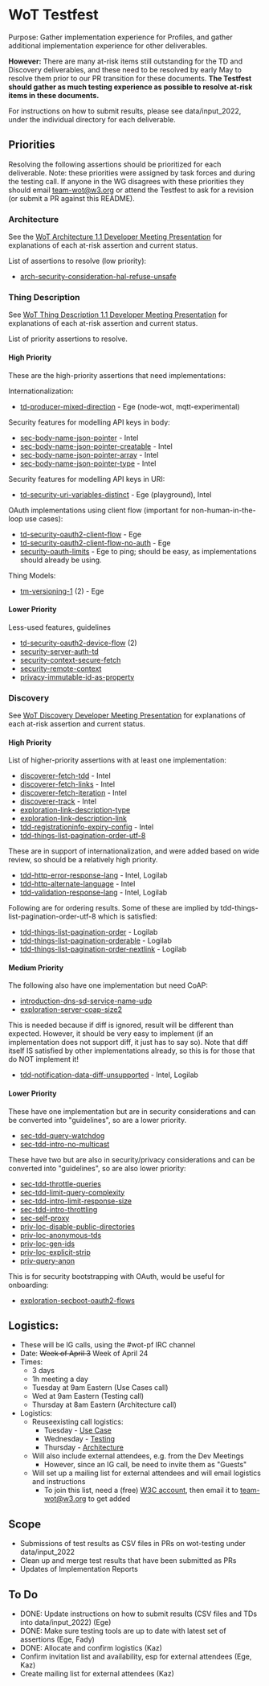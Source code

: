 # WoT Testfest
Purpose: Gather implementation experience for Profiles,
and gather additional implementation experience for other deliverables.

**However:** There are many at-risk items still outstanding for the TD and Discovery deliverables,
and these need to be resolved by early May to resolve them prior to our PR transition for
these documents.  **The Testfest should gather as much testing experience as possible to
resolve at-risk items in these documents.**

For instructions on how to submit results, please see data/input_2022, under the individual
directory for each deliverable.

## Priorities
Resolving the following assertions should be prioritized for each deliverable.
Note: these priorities were assigned by task forces and during the testing call.  If anyone in the WG disagrees with these
priorities they should email team-wot@w3.org or attend the Testfest to ask for a revision (or submit a PR against this README).

### Architecture
See the [WoT Architecture 1.1 Developer Meeting Presentation](https://docs.google.com/presentation/d/16Ow5rPjnojdl693pqkOhoc5bNCBIMOYZvJQC9wHZGsk/edit?usp=sharing)
for explanations of each at-risk assertion and current status.

List of assertions to resolve (low priority):
* [arch-security-consideration-hal-refuse-unsafe](https://w3c.github.io/wot-architecture#arch-security-consideration-hal-refuse-unsafe)

### Thing Description
See [WoT Thing Description 1.1 Developer Meeting Presentation](https://docs.google.com/presentation/d/1OZeLR0-qAw01R1UloTG25xQjc5LFuwvRP9o50QVo660/edit?usp=sharing)
for explanations of each at-risk assertion and current status.

List of priority assertions to resolve.   

#### High Priority
These are the high-priority assertions that need implementations:

Internationalization:
* [td-producer-mixed-direction](https://w3c.github.io/wot-thing-description#td-producer-mixed-direction) - Ege (node-wot, mqtt-experimental)

Security features for modelling API keys in body:
* [sec-body-name-json-pointer](https://w3c.github.io/wot-thing-description#sec-body-name-json-pointer) - Intel
* [sec-body-name-json-pointer-creatable](https://w3c.github.io/wot-thing-description#sec-body-name-json-pointer-creatable) - Intel
* [sec-body-name-json-pointer-array](https://w3c.github.io/wot-thing-description#sec-body-name-json-pointer-array) - Intel
* [sec-body-name-json-pointer-type](https://w3c.github.io/wot-thing-description#sec-body-name-json-pointer-type) - Intel

Security features for modelling API keys in URI:
* [td-security-uri-variables-distinct](https://w3c.github.io/wot-thing-description#td-security-uri-variables-distinct) - Ege (playground), Intel

OAuth implementations using client flow (important for non-human-in-the-loop use cases):
* [td-security-oauth2-client-flow](https://w3c.github.io/wot-thing-description#td-security-oauth2-client-flow) - Ege
* [td-security-oauth2-client-flow-no-auth](https://w3c.github.io/wot-thing-description#td-security-oauth2-client-flow-no-auth) - Ege
* [security-oauth-limits](https://w3c.github.io/wot-thing-description#security-oauth-limits) - Ege to ping; should be easy, as implementations should already be using.

Thing Models:
* [tm-versioning-1](https://w3c.github.io/wot-thing-description#tm-versioning-1) (2) - Ege

#### Lower Priority
Less-used features, guidelines
* [td-security-oauth2-device-flow](https://w3c.github.io/wot-thing-description#td-security-oauth2-device-flow) (2)
* [security-server-auth-td](https://w3c.github.io/wot-thing-description#security-server-auth-td)
* [security-context-secure-fetch](https://w3c.github.io/wot-thing-description#security-context-secure-fetch)
* [security-remote-context](https://w3c.github.io/wot-thing-description#security-remote-context)
* [privacy-immutable-id-as-property](https://w3c.github.io/wot-thing-description#privacy-immutable-id-as-property)

### Discovery
See [WoT Discovery Developer Meeting Presentation](https://docs.google.com/presentation/d/1HEI1uObGJdXEddWbg2vWFz_LjiCL44yHGac8EPUzGUs/edit?usp=sharing)
for explanations of each at-risk assertion and current status.

#### High Priority
List of higher-priority assertions with at least one implementation:
* [discoverer-fetch-tdd](https://w3c.github.io/wot-discovery#discoverer-fetch-tdd) - Intel
* [discoverer-fetch-links](https://w3c.github.io/wot-discovery#discoverer-fetch-links) - Intel
* [discoverer-fetch-iteration](https://w3c.github.io/wot-discovery#discoverer-fetch-iteration) - Intel
* [discoverer-track](https://w3c.github.io/wot-discovery#discoverer-track) - Intel
* [exploration-link-description-type](https://w3c.github.io/wot-discovery#exploration-link-description-type) 
* [exploration-link-description-link](https://w3c.github.io/wot-discovery#exploration-link-description-link) 
* [tdd-registrationinfo-expiry-config](https://w3c.github.io/wot-discovery#tdd-registrationinfo-expiry-config) - Intel
* [tdd-things-list-pagination-order-utf-8](https://w3c.github.io/wot-discovery#tdd-things-list-pagination-order-utf-8) 

These are in support of internationalization, and were added based on wide review, so should be a relatively high
priority.
* [tdd-http-error-response-lang](https://w3c.github.io/wot-discovery#tdd-http-error-response-lang) - Intel, Logilab
* [tdd-http-alternate-language](https://w3c.github.io/wot-discovery#tdd-http-alternate-language) - Intel
* [tdd-validation-response-lang](https://w3c.github.io/wot-discovery#tdd-validation-response-lang) - Intel, Logilab

Following are for ordering results.  Some of these are implied by tdd-things-list-pagination-order-utf-8 which is satisfied:
* [tdd-things-list-pagination-order](https://w3c.github.io/wot-discovery#tdd-things-list-pagination-order) - Logilab
* [tdd-things-list-pagination-orderable](https://w3c.github.io/wot-discovery#tdd-things-list-pagination-orderable) - Logilab
* [tdd-things-list-pagination-order-nextlink](https://w3c.github.io/wot-discovery#tdd-things-list-pagination-order-nextlink) - Logilab

#### Medium Priority
The following also have one implementation but need CoAP:
* [introduction-dns-sd-service-name-udp](https://w3c.github.io/wot-discovery#introduction-dns-sd-service-name-udp) 
* [exploration-server-coap-size2](https://w3c.github.io/wot-discovery#exploration-server-coap-size2) 

This is needed because if diff is ignored, result will be different than expected.
However, it should be very easy to implement (if an implementation does not support diff, it just has to say so).
Note that diff itself IS satisfied by other implementations already, so this is for those that do NOT implement it!
* [tdd-notification-data-diff-unsupported](https://w3c.github.io/wot-discovery#tdd-notification-data-diff-unsupported) - Intel, Logilab

#### Lower Priority
These have one implementation but are in security considerations and can be converted into "guidelines", so are
a lower priority.
* [sec-tdd-query-watchdog](https://w3c.github.io/wot-discovery#sec-tdd-query-watchdog) 
* [sec-tdd-intro-no-multicast](https://w3c.github.io/wot-discovery#sec-tdd-intro-no-multicast) 

These have two but are also in security/privacy considerations and can be converted into "guidelines", so are also
lower priority:
* [sec-tdd-throttle-queries](https://w3c.github.io/wot-discovery#sec-tdd-throttle-queries)
* [sec-tdd-limit-query-complexity](https://w3c.github.io/wot-discovery#sec-tdd-limit-query-complexity)
* [sec-tdd-intro-limit-response-size](https://w3c.github.io/wot-discovery#sec-tdd-intro-limit-response-size)
* [sec-tdd-intro-throttling](https://w3c.github.io/wot-discovery#sec-tdd-intro-throttling)
* [sec-self-proxy](https://w3c.github.io/wot-discovery#sec-self-proxy)
* [priv-loc-disable-public-directories](https://w3c.github.io/wot-discovery#priv-loc-disable-public-directories)
* [priv-loc-anonymous-tds](https://w3c.github.io/wot-discovery#priv-loc-anonymous-tds)
* [priv-loc-gen-ids](https://w3c.github.io/wot-discovery#priv-loc-gen-ids)
* [priv-loc-explicit-strip](https://w3c.github.io/wot-discovery#priv-loc-explicit-strip)
* [priv-query-anon](https://w3c.github.io/wot-discovery#priv-query-anon)

This is for security bootstrapping with OAuth, would be useful for onboarding:
* [exploration-secboot-oauth2-flows](https://w3c.github.io/wot-discovery#exploration-secboot-oauth2-flows)

## Logistics:
* These will be IG calls, using the #wot-pf IRC channel
* Date: <strike>Week of April 3</strike> Week of April 24
* Times: 
   - 3 days
   - 1h meeting a day
   - Tuesday at 9am Eastern (Use Cases call)
   - Wed at 9am Eastern (Testing call)
   - Thursday at 8am Eastern (Architecture call)
* Logistics: 
   - Reuseexisting call logistics:
       - Tuesday - [Use Case](https://www.w3.org/events/meetings/34554f1f-4033-474a-933d-ad4244f5a25b/20230425T080000)
       - Wednesday - [Testing](https://www.w3.org/events/meetings/0f4fbf77-e620-4ec1-865a-28d5d2f4fe38/20230426T090000)
       - Thursday - [Architecture](https://www.w3.org/events/meetings/7e8cb7d2-3be4-46d2-96a5-4ae08da07125/20230427T060000)
   - Will also include external attendees, e.g. from the Dev Meetings
       - However, since an IG call, be need to invite them as "Guests"
   - Will set up a mailing list for external attendees and will email logistics and instructions
       - To join this list, need a (free) [W3C account](https://www.w3.org/accounts/request), then email it to [team-wot@w3.org](mailto:team-wot@w3.org) to get added 

## Scope
- Submissions of test results as CSV files in PRs on wot-testing under data/input_2022
- Clean up and merge test results that have been submitted as PRs
- Updates of Implementation Reports

## To Do
- DONE: Update instructions on how to submit results (CSV files and TDs into data/input_2022) (Ege)
- DONE: Make sure testing tools are up to date with latest set of assertions (Ege, Fady)
- DONE: Allocate and confirm logistics (Kaz)
- Confirm invitation list and availability, esp for external attendees (Ege, Kaz)
- Create mailing list for external attendees (Kaz)

